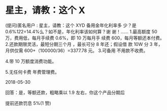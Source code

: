 # 星主，请教：这个 X

(提问)匿名用户 : 星主，请教：这个 XYD 备用金年化利率多 少？是 0.6%*12*2=14.4%么？如不是，年化利率该如何算？谢 谢！…… 1.最高额度 50 万，费用低，每月手续费 0.6%，即 10 万每月手 续费 600，每月等额还本付费。 2.还款期限灵活，最短分期三个月 ，最长可分 8 年还；假设借 款 10W 分 3 年，月供仅需 600+（100000/36）=3377.78 元。 3.可备用 不用款不收费。

4.带 10 万额度消费功能。

5.无任何卡费 年费管理费。

2018-05-30

回答：是，等额还款，粗略乘以 1.9 左右，你这个产品分期后

提前还款罚息 5%(1 赞)